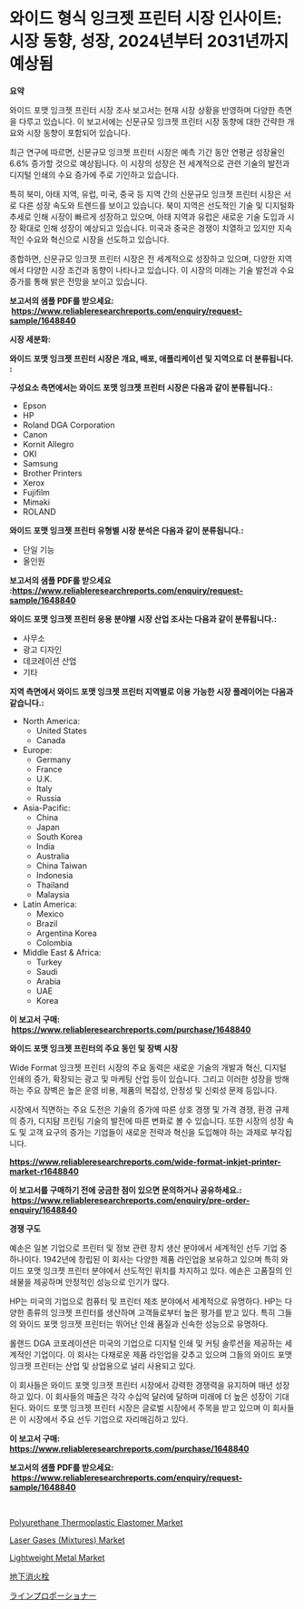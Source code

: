 <p><h1>와이드 형식 잉크젯 프린터 시장 인사이트: 시장 동향, 성장, 2024년부터 2031년까지 예상됨</h1></p><p><strong>요약</strong></p>
<p><p>와이드 포맷 잉크젯 프린터 시장 조사 보고서는 현재 시장 상황을 반영하며 다양한 측면을 다루고 있습니다. 이 보고서에는 신문규모 잉크젯 프린터 시장 동향에 대한 간략한 개요와 시장 동향이 포함되어 있습니다.</p><p>최근 연구에 따르면, 신문규모 잉크젯 프린터 시장은 예측 기간 동안 연평균 성장율인 6.6% 증가할 것으로 예상됩니다. 이 시장의 성장은 전 세계적으로 관련 기술의 발전과 디지털 인쇄의 수요 증가에 주로 기인하고 있습니다.</p><p>특히 북미, 아태 지역, 유럽, 미국, 중국 등 지역 간의 신문규모 잉크젯 프린터 시장은 서로 다른 성장 속도와 트렌드를 보이고 있습니다. 북미 지역은 선도적인 기술 및 디지털화 추세로 인해 시장이 빠르게 성장하고 있으며, 아태 지역과 유럽은 새로운 기술 도입과 시장 확대로 인해 성장이 예상되고 있습니다. 미국과 중국은 경쟁이 치열하고 있지만 지속적인 수요와 혁신으로 시장을 선도하고 있습니다.</p><p>종합하면, 신문규모 잉크젯 프린터 시장은 전 세계적으로 성장하고 있으며, 다양한 지역에서 다양한 시장 조건과 동향이 나타나고 있습니다. 이 시장의 미래는 기술 발전과 수요 증가를 통해 밝은 전망을 보이고 있습니다.</p></p>
<p><strong>보고서의 샘플 PDF를 받으세요: &nbsp;<a href="https://www.reliableresearchreports.com/enquiry/request-sample/1648840">https://www.reliableresearchreports.com/enquiry/request-sample/1648840</a></strong></p>
<p><strong>시장 세분화:</strong></p>
<p><strong> 와이드 포맷 잉크젯 프린터 시장은 개요, 배포, 애플리케이션 및 지역으로 더 분류됩니다. :</strong></p>
<p><strong>구성요소 측면에서는 와이드 포맷 잉크젯 프린터 시장은 다음과 같이 분류됩니다.:</strong></p>
<p><ul><li>Epson</li><li>HP</li><li>Roland DGA Corporation</li><li>Canon</li><li>Kornit Allegro</li><li>OKI</li><li>Samsung</li><li>Brother Printers</li><li>Xerox</li><li>Fujifilm</li><li>Mimaki</li><li>ROLAND</li></ul></p>
<p><strong> 와이드 포맷 잉크젯 프린터 유형별 시장 분석은 다음과 같이 분류됩니다.:</strong></p>
<p><ul><li>단일 기능</li><li>올인원</li></ul></p>
<p><strong>보고서의 샘플 PDF를 받으세요 :<a href="https://www.reliableresearchreports.com/enquiry/request-sample/1648840">https://www.reliableresearchreports.com/enquiry/request-sample/1648840</a></strong></p>
<p><strong> 와이드 포맷 잉크젯 프린터 응용 분야별 시장 산업 조사는 다음과 같이 분류됩니다.:</strong></p>
<p><ul><li>사무소</li><li>광고 디자인</li><li>데코레이션 산업</li><li>기타</li></ul></p>
<p><strong>지역 측면에서 와이드 포맷 잉크젯 프린터 지역별로 이용 가능한 시장 플레이어는 다음과 같습니다.:</strong></p>
<p><ul>
    <li>
        North America:
        <ul>
            <li>United States</li>
            <li>Canada</li>
        </ul>
    </li>
    <li>
        Europe:
        <ul>
            <li>Germany</li>
            <li>France</li>
            <li>U.K.</li>
            <li>Italy</li>
            <li>Russia</li>
        </ul>
    </li>
    <li>
        Asia-Pacific:
        <ul>
            <li>China</li>
            <li>Japan</li>
            <li>South Korea</li>
            <li>India</li>
            <li>Australia</li>
            <li>China Taiwan</li>
            <li>Indonesia</li>
            <li>Thailand</li>
            <li>Malaysia</li>
        </ul>
    </li>
    <li>
        Latin America:
        <ul>
            <li>Mexico</li>
            <li>Brazil</li>
            <li>Argentina Korea</li>
            <li>Colombia</li>
        </ul>
    </li>
    <li>
        Middle East & Africa:
        <ul>
            <li>Turkey</li>
            <li>Saudi</li>
            <li>Arabia</li>
            <li>UAE</li>
            <li>Korea</li>
        </ul>
    </li>
    </ul></p>
<p><strong>이 보고서 구매: &nbsp;<a href="https://www.reliableresearchreports.com/purchase/1648840">https://www.reliableresearchreports.com/purchase/1648840</a></strong></p>
<p><strong>와이드 포맷 잉크젯 프린터의 주요 동인 및 장벽 시장</strong></p>
<p><p>Wide Format 잉크젯 프린터 시장의 주요 동력은 새로운 기술의 개발과 혁신, 디지털 인쇄의 증가, 확장되는 광고 및 마케팅 산업 등이 있습니다. 그리고 이러한 성장을 방해하는 주요 장벽은 높은 운영 비용, 제품의 복잡성, 안정성 및 신뢰성 문제 등입니다.</p><p>시장에서 직면하는 주요 도전은 기술의 증가에 따른 상호 경쟁 및 가격 경쟁, 환경 규제의 증가, 디지턈 프린팅 기술의 발전에 따른 변화로 볼 수 있습니다. 또한 시장의 성장 속도 및 고객 요구의 증가는 기업들이 새로운 전략과 혁신을 도입해야 하는 과제로 부각됩니다.</p></p>
<p><strong><a href="https://www.reliableresearchreports.com/wide-format-inkjet-printer-market-r1648840">https://www.reliableresearchreports.com/wide-format-inkjet-printer-market-r1648840</a></strong></p>
<p><strong>이 보고서를 구매하기 전에 궁금한 점이 있으면 문의하거나 공유하세요.: &nbsp;<a href="https://www.reliableresearchreports.com/enquiry/pre-order-enquiry/1648840">https://www.reliableresearchreports.com/enquiry/pre-order-enquiry/1648840</a></strong></p>
<p><strong>경쟁 구도</strong></p>
<p><p>예손은 일본 기업으로 프린터 및 정보 관련 장치 생산 분야에서 세계적인 선두 기업 중 하나이다. 1942년에 창립된 이 회사는 다양한 제품 라인업을 보유하고 있으며 특히 와이드 포맷 잉크젯 프린터 분야에서 선도적인 위치를 차지하고 있다. 에손은 고품질의 인쇄물을 제공하며 안정적인 성능으로 인기가 많다. </p><p>HP는 미국의 기업으로 컴퓨터 및 프린터 제조 분야에서 세계적으로 유명하다. HP는 다양한 종류의 잉크젯 프린터를 생산하며 고객들로부터 높은 평가를 받고 있다. 특히 그들의 와이드 포맷 잉크젯 프린터는 뛰어난 인쇄 품질과 신속한 성능으로 유명하다.</p><p>롤랜드 DGA 코포레이션은 미국의 기업으로 디지털 인쇄 및 커팅 솔루션을 제공하는 세계적인 기업이다. 이 회사는 다채로운 제품 라인업을 갖추고 있으며 그들의 와이드 포맷 잉크젯 프린터는 산업 및 상업용으로 널리 사용되고 있다.</p><p>이 회사들은 와이드 포맷 잉크젯 프린터 시장에서 강력한 경쟁력을 유지하며 매년 성장하고 있다. 이 회사들의 매출은 각각 수십억 달러에 달하며 미래에 더 높은 성장이 기대된다. 와이드 포맷 잉크젯 프린터 시장은 글로벌 시장에서 주목을 받고 있으며 이 회사들은 이 시장에서 주요 선두 기업으로 자리매김하고 있다.</p></p>
<p><strong>이 보고서 구매: &nbsp; <a href="https://www.reliableresearchreports.com/purchase/1648840">https://www.reliableresearchreports.com/purchase/1648840</a></strong></p>
<p><strong>보고서의 샘플 PDF를 받으세요: &nbsp;<a href="https://www.reliableresearchreports.com/enquiry/request-sample/1648840">https://www.reliableresearchreports.com/enquiry/request-sample/1648840</a></strong><strong></strong></p>
<p>&nbsp;</p>
<p><p><a href="https://issuu.com/reportprime-2/docs/polyurethane-thermoplastic-elastomer-market-size-2">Polyurethane Thermoplastic Elastomer Market</a></p><p><a href="https://www.linkedin.com/pulse/laser-gases-mixtures-market-size-share-amp-trends-analysis-report-cu90c?trackingId=O4ut%2Fq%2BhMrYkTi42fk8AeQ%3D%3D">Laser Gases (Mixtures) Market</a></p><p><a href="https://issuu.com/reportprime-2/docs/lightweight-metal-market-size-2030.pptx">Lightweight Metal Market</a></p><p><a href="https://github.com/cbigkbh02719/Market-Research-Report-List-1/blob/main/985817630961.md">地下消火栓</a></p><p><a href="https://github.com/ReganWisoky2023/Market-Research-Report-List-1/blob/main/809649330962.md">ラインプロポーショナー</a></p></p>